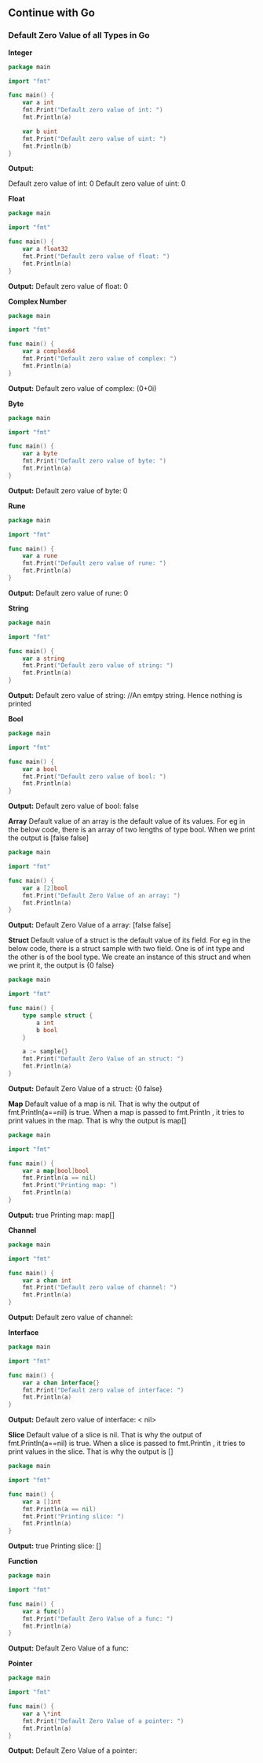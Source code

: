 ## Continue with Go

### Default Zero Value of all Types in Go

<b>Integer</b>

```go
package main

import "fmt"

func main() {
    var a int
    fmt.Print("Default zero value of int: ")
    fmt.Println(a)

    var b uint
    fmt.Print("Default zero value of uint: ")
    fmt.Println(b)
}
```

<b>Output:</b>

Default zero value of int: 0
Default zero value of uint: 0

<b>Float</b>

```go
package main

import "fmt"

func main() {
    var a float32
    fmt.Print("Default zero value of float: ")
    fmt.Println(a)
}
```

<b>Output:</b>
Default zero value of float: 0

<b>Complex Number</b>

```go
package main

import "fmt"

func main() {
    var a complex64
    fmt.Print("Default zero value of complex: ")
    fmt.Println(a)
}
```

<b>Output:</b>
Default zero value of complex: (0+0i)

<b>Byte</b>

```go
package main

import "fmt"

func main() {
    var a byte
    fmt.Print("Default zero value of byte: ")
    fmt.Println(a)
}
```

<b>Output:</b>
Default zero value of byte: 0

<b>Rune</b>

```go
package main

import "fmt"

func main() {
    var a rune
    fmt.Print("Default zero value of rune: ")
    fmt.Println(a)
}
```

<b>Output:</b>
Default zero value of rune: 0

<b>String</b>

```go
package main

import "fmt"

func main() {
    var a string
    fmt.Print("Default zero value of string: ")
    fmt.Println(a)
}
```

<b>Output:</b>
Default zero value of string: //An emtpy string. Hence nothing is printed

<b>Bool</b>

```go
package main

import "fmt"

func main() {
    var a bool
    fmt.Print("Default zero value of bool: ")
    fmt.Println(a)
}
```

<b>Output:</b>
Default zero value of bool: false

<b>Array</b>
Default value of an array is the default value of its values. For eg in the below code, there is an array of two lengths of type bool. When we print the output is [false false]

```go
package main

import "fmt"

func main() {
    var a [2]bool
    fmt.Print("Default Zero Value of an array: ")
    fmt.Println(a)
}
```

<b>Output:</b>
Default Zero Value of a array: [false false]

<b>Struct</b>
Default value of a struct is the default value of its field. For eg in the below code, there is a struct sample with two field. One is of int type and the other is of the bool type. We create an instance of this struct and when we print it, the output is {0 false}

```go
package main

import "fmt"

func main() {
    type sample struct {
        a int
        b bool
    }

    a := sample{}
    fmt.Print("Default Zero Value of an struct: ")
    fmt.Println(a)
}
```

<b>Output:</b>
Default Zero Value of a struct: {0 false}

<b>Map</b>
Default value of a map is nil. That is why the output of fmt.Println(a==nil) is true. When a map is passed to fmt.Println , it tries to print values in the map. That is why the output is map[]

```go
package main

import "fmt"

func main() {
    var a map[bool]bool
    fmt.Println(a == nil)
    fmt.Print("Printing map: ")
    fmt.Println(a)
}
```

<b>Output:</b>
true
Printing map: map[]

<b>Channel</b>

```go
package main

import "fmt"

func main() {
    var a chan int
    fmt.Print("Default zero value of channel: ")
    fmt.Println(a)
}
```

<b>Output:</b>
Default zero value of channel: <nil>

<b>Interface</b>

```go
package main

import "fmt"

func main() {
    var a chan interface{}
    fmt.Print("Default zero value of interface: ")
    fmt.Println(a)
}
```

<b>Output:</b>
Default zero value of interface: < nil>

<b>Slice</b>
Default value of a slice is nil. That is why the output of fmt.Println(a==nil) is true. When a slice is passed to fmt.Println , it tries to print values in the slice. That is why the output is []

```go
package main

import "fmt"

func main() {
    var a []int
    fmt.Println(a == nil)
    fmt.Print("Printing slice: ")
    fmt.Println(a)
}
```

<b>Output:</b>
true
Printing slice: []

<b>Function</b>

```go
package main

import "fmt"

func main() {
    var a func()
    fmt.Print("Default Zero Value of a func: ")
    fmt.Println(a)
}
```

<b>Output:</b>
Default Zero Value of a func: <nil>

<b>Pointer</b>

```go
package main

import "fmt"

func main() {
    var a \*int
    fmt.Print("Default Zero Value of a pointer: ")
    fmt.Println(a)
}
```

<b>Output:</b>
Default Zero Value of a pointer: <nil>
